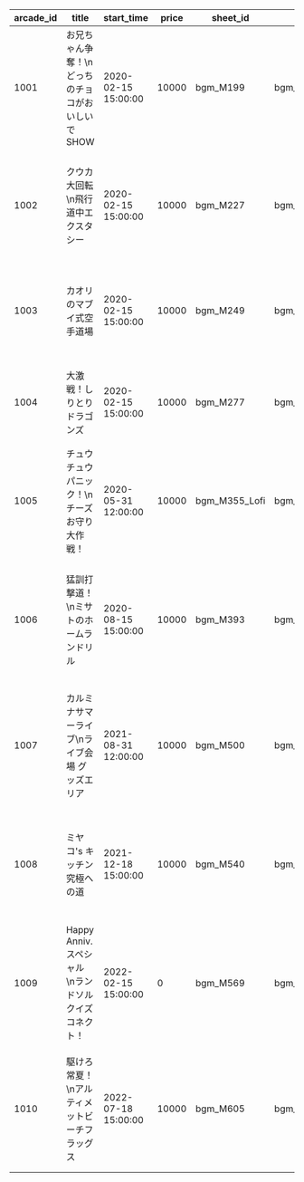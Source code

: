 |arcade_id|title|start_time|price|sheet_id|cue_id|where_type|banner_start_time|banner_end_time|description|clan_chat_title|
| --- | --- | --- | --- | --- | --- | --- | --- | --- | --- | --- |
|1001|お兄ちゃん争奪！\nどっちのチョコがおいしいでSHOW|2020-02-15 15:00:00|10000|bgm_M199|bgm_M199_juke|1002|2030/12/31 15:00:00|2030/12/31 15:00:00|愛情たっぷりのチョコレートケー\nキを完成させよう！\n超キュートなタップゲーム！||
|1002|クウカ大回転\n飛行道中エクスタシー|2020-02-15 15:00:00|10000|bgm_M227|bgm_M227_juke|1003|2030/12/31 15:00:00|2030/12/31 15:00:00|大回転！クウカ！\n最高のエクスタシーここにあり！\n引っ張って飛ばす、空の旅！||
|1003|カオリのマブイ式空手道場|2020-02-15 15:00:00|10000|bgm_M249|bgm_M249_juke|1004|2030/12/31 15:00:00|2030/12/31 15:00:00|これぞ琉球魂！\n押し寄せるマジムンをなぎ倒す\n爽快アクションゲーム！||
|1004|大激戦！しりとりドラゴンズ|2020-02-15 15:00:00|10000|bgm_M277|bgm_M277_juke|1005|2030/12/31 15:00:00|2030/12/31 15:00:00|白熱バトル！\nドラゴンズネスト流\nタイマン式頭脳しりとり！||
|1005|チュウチュウパニック！\nチーズお守り大作戦！|2020-05-31 12:00:00|10000|bgm_M355_Lofi|bgm_M355_Lofi_juke|1006|2030/12/31 15:00:00|2030/12/31 15:00:00|キミはチーズを守り抜けるか！？\n瞬発力が試される\n反射神経系カジュアルゲーム！||
|1006|猛訓打撃道！\nミサトのホームランドリル|2020-08-15 15:00:00|10000|bgm_M393|bgm_M393|1007|2030/12/31 15:00:00|2030/12/31 15:00:00|目指せホームランバッター！\nミートタイミングがカギを握る\nスポーツアクションゲーム！||
|1007|カルミナサマーライブ\nライブ会場 グッズエリア|2021-08-31 12:00:00|10000|bgm_M500|bgm_M500|1008|2030/12/31 15:00:00|2030/12/31 15:00:00|カルミナファン大興奮！\nライブ応援グッズを手に入れて\n目指せ「カルミナ神推し」！||
|1008|ミヤコ's キッチン　究極への道|2021-12-18 15:00:00|10000|bgm_M540|bgm_M540|1009|2030/12/31 15:00:00|2030/12/31 15:00:00|レッツ・クッキング！\nミヤコとプリンを作って食べて\nプリンの道を極めよう！||
|1009|Happy Anniv.スペシャル　\nランドソルクイズコネクト！|2022-02-15 15:00:00|0|bgm_M569|bgm_M569|1010|2022/02/15 15:00:00|2022/02/28 11:59:59|５人チームで力を合わせて多種多\n様なジャンルのクイズに挑戦！\n目指せ、クイズプリンセス！||
|1010|駆けろ常夏！\nアルティメットビーチフラッグス|2022-07-18 15:00:00|10000|bgm_M605|bgm_M605|1011|2030/12/31 15:00:00|2030/12/31 15:00:00|砂浜駆けるプリンセス！\nハチャメチャなコースに挑む、\n南の島のビーチフラッグス！||